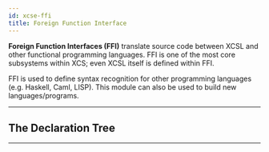 ```yaml
---
id: xcse-ffi
title: Foreign Function Interface
---
```


**Foreign Function Interfaces (FFI)** translate source code between XCSL and other functional programming languages.  FFI is one of the most core subsystems within XCS; even XCSL itself is defined within FFI.  

FFI is used to define syntax recognition for other programming languages (e.g. Haskell, Caml, LISP).  This module can also be used to build new languages/programs.  

***

##  The Declaration Tree


***
